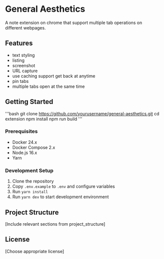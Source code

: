 # General Aesthetics

A note extension on chrome that support multiple tab operations on different webpages.

## Features
- text styling
- listing
- screenshot
- URL capture
- use caching support get back at anytime
- pin tabs
- multiple tabs open at the same time

## Getting Started
'''bash
git clone https://github.com/yourusername/general-aesthetics.git
cd extension
npm install
npm run build
'''

### Prerequisites
- Docker 24.x
- Docker Compose 2.x
- Node.js 16.x
- Yarn

### Development Setup
1. Clone the repository
2. Copy `.env.example` to `.env` and configure variables
3. Run `yarn install`
4. Run `yarn dev` to start development environment

## Project Structure
[Include relevant sections from project_structure]

## License
[Choose appropriate license] 
